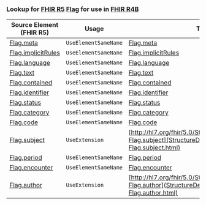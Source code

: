 ### Lookup for [FHIR R5](https://hl7.org/fhir/R5/) [Flag](https://hl7.org/fhir/R5/Flag.html) for use in [FHIR R4B](https://hl7.org/fhir/R4B/)

| Source Element (FHIR R5) | Usage | Target |
| -------------- | ----- | ------ |
| [Flag.meta](https://hl7.org/fhir/R5/Flag.html#resource) | `UseElementSameName` | [Flag.meta](https://hl7.org/fhir/R4B/Flag.html#resource) |
| [Flag.implicitRules](https://hl7.org/fhir/R5/Flag.html#resource) | `UseElementSameName` | [Flag.implicitRules](https://hl7.org/fhir/R4B/Flag.html#resource) |
| [Flag.language](https://hl7.org/fhir/R5/Flag.html#resource) | `UseElementSameName` | [Flag.language](https://hl7.org/fhir/R4B/Flag.html#resource) |
| [Flag.text](https://hl7.org/fhir/R5/Flag.html#resource) | `UseElementSameName` | [Flag.text](https://hl7.org/fhir/R4B/Flag.html#resource) |
| [Flag.contained](https://hl7.org/fhir/R5/Flag.html#resource) | `UseElementSameName` | [Flag.contained](https://hl7.org/fhir/R4B/Flag.html#resource) |
| [Flag.identifier](https://hl7.org/fhir/R5/Flag.html#resource) | `UseElementSameName` | [Flag.identifier](https://hl7.org/fhir/R4B/Flag.html#resource) |
| [Flag.status](https://hl7.org/fhir/R5/Flag.html#resource) | `UseElementSameName` | [Flag.status](https://hl7.org/fhir/R4B/Flag.html#resource) |
| [Flag.category](https://hl7.org/fhir/R5/Flag.html#resource) | `UseElementSameName` | [Flag.category](https://hl7.org/fhir/R4B/Flag.html#resource) |
| [Flag.code](https://hl7.org/fhir/R5/Flag.html#resource) | `UseElementSameName` | [Flag.code](https://hl7.org/fhir/R4B/Flag.html#resource) |
| [Flag.subject](https://hl7.org/fhir/R5/Flag.html#resource) | `UseExtension` | [http://hl7.org/fhir/5.0/StructureDefinition/extension-Flag.subject](StructureDefinition-ext-R5-Flag.subject.html) |
| [Flag.period](https://hl7.org/fhir/R5/Flag.html#resource) | `UseElementSameName` | [Flag.period](https://hl7.org/fhir/R4B/Flag.html#resource) |
| [Flag.encounter](https://hl7.org/fhir/R5/Flag.html#resource) | `UseElementSameName` | [Flag.encounter](https://hl7.org/fhir/R4B/Flag.html#resource) |
| [Flag.author](https://hl7.org/fhir/R5/Flag.html#resource) | `UseExtension` | [http://hl7.org/fhir/5.0/StructureDefinition/extension-Flag.author](StructureDefinition-ext-R5-Flag.author.html) |
